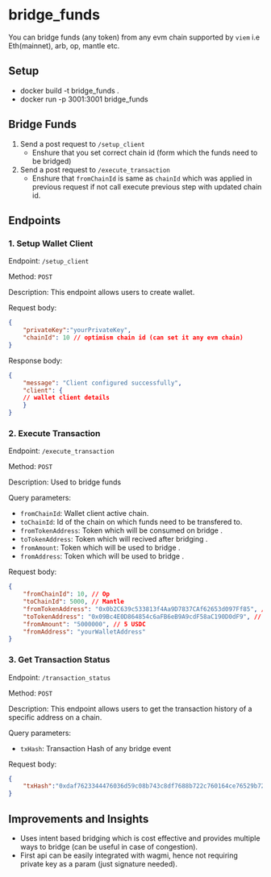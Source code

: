 
# bridge_funds

You can bridge funds (any token) from any evm chain supported by `viem` i.e Eth(mainnet), arb, op, mantle etc.

## Setup

- docker build -t bridge_funds .
- docker run -p 3001:3001 bridge_funds

## Bridge Funds 
1. Send a post request to `/setup_client`
	- Enshure that you set correct chain id (form which the funds need to be bridged)
2. Send a post request to `/execute_transaction` 
	- Enshure that `fromChainId` is same as `chainId` which was applied in previous request if not call execute previous step with updated chain id.

## Endpoints

### 1. Setup Wallet Client

Endpoint: `/setup_client`

Method: `POST`

Description: This endpoint allows users to create wallet. 

Request body:
```json
{
    "privateKey":"yourPrivateKey",
    "chainId": 10 // optimism chain id (can set it any evm chain)
}
```

Response body:
```json
{
    "message": "Client configured successfully",
    "client": {
	// wallet client details
	}
}
```

### 2. Execute Transaction

Endpoint: `/execute_transaction`

Method: `POST`

Description: Used to bridge funds

Query parameters:
- `fromChainId`: Wallet client active chain.
- `toChainId`: Id of the chain on which funds need to be transfered to.
- `fromTokenAddress`: Token which will be consumed on bridge .
- `toTokenAddress`: Token which will recived after bridging .
- `fromAmount`: Token which will be used to bridge .
- `fromAddress`: Token which will be used to bridge .

Request body:
```json
{
    "fromChainId": 10, // Op
    "toChainId": 5000, // Mantle
    "fromTokenAddress": "0x0b2C639c533813f4Aa9D7837CAf62653d097Ff85", // USDC on Optimism
    "toTokenAddress": "0x09Bc4E0D864854c6aFB6eB9A9cdF58aC190D0dF9", // USDC on mantle
    "fromAmount": "5000000", // 5 USDC
    "fromAddress": "yourWalletAddress"
}
```

### 3. Get Transaction Status

Endpoint: `/transaction_status`

Method: `POST`

Description: This endpoint allows users to get the transaction history of a specific address on a chain.

Query parameters:
- `txHash`: Transaction Hash of any bridge event


Request body:
```json
{
    "txHash":"0xdaf7623344476036d59c08b743c8df7688b722c760164ce76529b72da890efc9"
}
```


## Improvements and Insights

- Uses intent based bridging which is cost effective and provides multiple ways to bridge (can be useful in case of congestion).
- First api can be easily integrated with wagmi, hence not requiring private key as a param (just signature needed).
